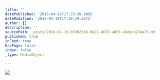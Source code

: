 ```yaml
---
title: ''
datePublished: '2016-04-19T17:33:39.980Z'
dateModified: '2016-04-19T17:30:29.567Z'
author: []
description: ''
sourcePath: _posts/2016-04-19-b58823e6-da21-4678-a0f8-a6eeeb234a75.md
published: true
inFeed: true
hasPage: false
inNav: false
_type: MediaObject

---
```

![](https://the-grid-user-content.s3-us-west-2.amazonaws.com/eca5f44c-b6c8-4611-b951-3296ea445170.jpg)